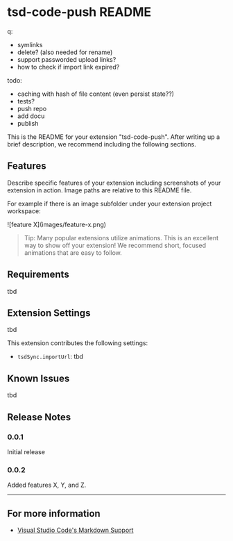 # tsd-code-push README

q:

- symlinks
- delete? (also needed for rename)
- support passworded upload links?
- how to check if import link expired?

todo:

- caching with hash of file content (even persist state??)
- tests?
- push repo
- add docu
- publish

This is the README for your extension "tsd-code-push". After writing up a brief description, we recommend including the following sections.

## Features

Describe specific features of your extension including screenshots of your extension in action. Image paths are relative to this README file.

For example if there is an image subfolder under your extension project workspace:

\!\[feature X\]\(images/feature-x.png\)

> Tip: Many popular extensions utilize animations. This is an excellent way to show off your extension! We recommend short, focused animations that are easy to follow.

## Requirements

tbd

## Extension Settings

tbd

This extension contributes the following settings:

- `tsdSync.importUrl`: tbd

## Known Issues

tbd

## Release Notes

### 0.0.1

Initial release

### 0.0.2

Added features X, Y, and Z.

---

## For more information

- [Visual Studio Code's Markdown Support](http://code.visualstudio.com/docs/languages/markdown)
